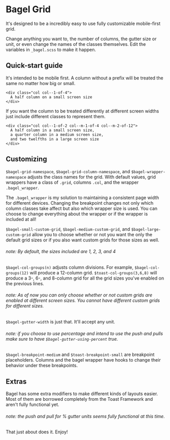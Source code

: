 # Bagel Grid
It's designed to be a incredibly easy to use fully customizable mobile-first grid.

Change anything you want to, the number of columns, the gutter size or unit, or even change the names of the classes themselves. Edit the variables in `_bagel.scss` to make it happen.

## Quick-start guide

It's intended to be mobile first. A column without a prefix will be treated the same no matter how big or small.
```
<div class="col col--1-of-4">
  A half column on a small screen size
</div>
```

If you want the column to be treated differently at different screen widths just include different classes to represent them.
```
<div class="col col--1-of-2 col--m-1-of-4 col--m-2-of-12">
  A half column in a small screen size,
  a quarter column in a medium screen size,
  and two twelfths in a large screen size
</div>
```

## Customizing

`$bagel-grid-namespace`, `$bagel-grid-column-namespace`, and `$bagel-wrapper-namespace` adjusts the class names for the grid. With default values, grid wrappers have a class of `.grid`, columns `.col`, and the wrapper `.bagel_wrapper`.

The `.bagel_wrapper` is my solution to maintaining a consistent page width for different devices. Changing the breakpoint changes not only which column classes take affect but also which wrapper size is used. You can choose to change everything about the wrapper or if the wrapper is included at all!

`$bagel-small-custom-grid`,  `$bagel-medium-custom-grid`, and `$bagel-large-custom-grid` allow you to choose whether or not you want the only the default grid sizes or if you also want custom grids for those sizes as well.
###### note: By default, the sizes included are 1, 2, 3, and 4
`$bagel-col-groups(n)` adjusts column divisions. For example, `$bagel-col-groups(12)` will produce a 12-column grid. `$toast-col-groups(3,6,8)` will produce a 3-, 6-, and 8-column grid for all the grid sizes you've enabled on the previous lines.
###### note: As of now you can only choose whether or not custom grids are enabled at different screen sizes. You cannot have different custom grids for different sizes.

`$bagel-gutter-width` is just that. It'll accept any unit.
###### note: if you choose to use percentage and intend to use the push and pulls make sure to have `$bagel-gutter-using-percent` true.

`$bagel-breakpoint-medium` and `$toast-breakpoint-small` are breakpoint placeholders. Columns and the bagel wrapper have hooks to change their behavior under these breakpoints.

## Extras

Bagel has some extra modifiers to make different kinds of layouts easier. Most of them are borrowed completely from the Toast Framework and aren't fully functional yet.
###### note: the push and pull for % gutter units seems fully functional at this time.

That just about does it. Enjoy!
